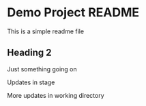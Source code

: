 # Demo Project README

This is a simple readme file

## Heading 2

Just something going on

Updates in stage

More updates in working directory
